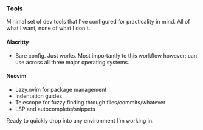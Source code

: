 ### Tools

Minimal set of dev tools that I've configured for practicality in mind. All of what I want, none of what I don't.

#### Alacritty
* Bare config. Just works. Most importantly to this workflow however: can use across all three major operating systems.

#### Neovim
* Lazy.nvim for package management
* Indentation guides
* Telescope for fuzzy finding through files/commits/whatever
* LSP and autocomplete/snippets

Ready to quickly drop into any environment I'm working in.
